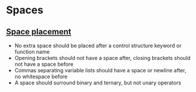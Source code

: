 # Spaces

## [Space placement](space-placement.md)

+ No extra space should be placed after a control structure keyword or function name
+ Opening brackets should not have a space after, closing brackets should not have a space before
+ Commas separating variable lists should have a space or newline after, no whitespace before
+ A space should surround binary and ternary, but not unary operators